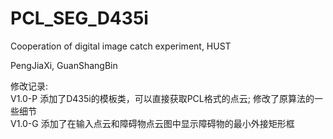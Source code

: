 # PCL_SEG_D435i
Cooperation of digital image catch experiment, HUST

PengJiaXi, GuanShangBin

修改记录:  
V1.0-P 添加了D435i的模板类，可以直接获取PCL格式的点云; 修改了原算法的一些细节  
V1.0-G 添加了在输入点云和障碍物点云图中显示障碍物的最小外接矩形框
